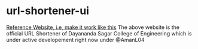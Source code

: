 # url-shortener-ui

[Reference Website, i.e, make it work like this](https://s.dsce.in/)
The above website is the official URL Shortener of Dayananda Sagar College of Engineering which is under active developement right now under @AmanL04